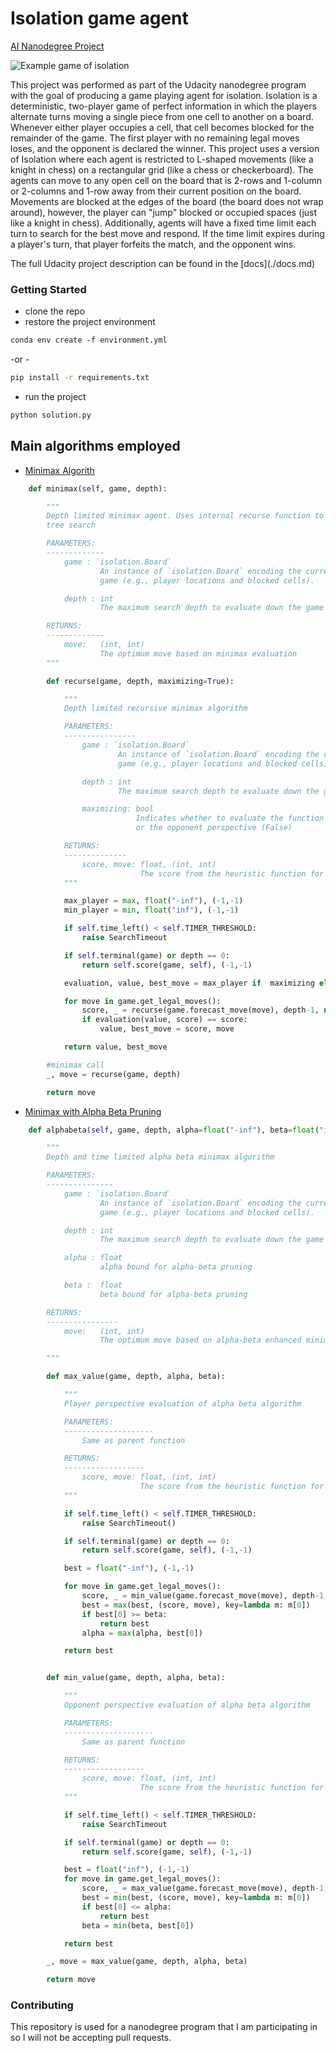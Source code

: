# Isolation game agent
[AI Nanodegree Project](https://www.udacity.com/ai)

![Example game of isolation](viz.gif)


<p>
This project was performed as part of the Udacity nanodegree program with the goal of producing a game playing agent for isolation.
Isolation is a deterministic, two-player game of perfect information in which the players alternate turns moving a single piece from one cell to another on a board.
Whenever either player occupies a cell, that cell becomes blocked for the remainder of the game.  The first player with no remaining legal moves loses, and the opponent is declared the winner.
This project uses a version of Isolation where each agent is restricted to L-shaped movements (like a knight in chess) on a rectangular grid (like a chess or checkerboard).
The agents can move to any open cell on the board that is 2-rows and 1-column or 2-columns and 1-row away from their current position on the board. Movements are blocked at the edges of the
board (the board does not wrap around), however, the player can "jump" blocked or occupied spaces (just like a knight in chess).
Additionally, agents will have a fixed time limit each turn to search for the best move and respond.  If the time limit expires during a player's turn, that player forfeits the match, and the
opponent wins.
</p>
<p>
The full Udacity project description can be found in the [docs](./docs.md)
</p>

### Getting Started
* clone the repo
* restore the project environment

```ss
conda env create -f environment.yml
```

-or -

```sh
pip install -r requirements.txt
```

* run the project

```sh
python solution.py
```

## Main algorithms employed
* [Minimax Algorith](https://en.wikipedia.org/wiki/Minimax)

```py
    def minimax(self, game, depth):

        """
        Depth limited minimax agent. Uses internal recurse function to implement the recursive
        tree search

        PARAMETERS:
        -------------
            game : `isolation.Board`
                    An instance of `isolation.Board` encoding the current state of the
                    game (e.g., player locations and blocked cells).

            depth : int
                    The maximum search depth to evaluate down the game tree

        RETURNS:
        -------------
            move:   (int, int)
                    The optimum move based on minimax evaluation
        """

        def recurse(game, depth, maximizing=True):

            """
            Depth limited recursive minimax algorithm

            PARAMETERS:
            ----------------
                game : `isolation.Board`
                        An instance of `isolation.Board` encoding the current state of the
                        game (e.g., player locations and blocked cells).

                depth : int
                        The maximum search depth to evaluate down the game tree

                maximizing: bool
                            Indicates whether to evaluate the function from the player perspective (True)
                            or the opponent perspective (False)

            RETURNS:
            --------------
                score, move: float, (int, int)
                             The score from the heuristic function for the given next player position
            """

            max_player = max, float("-inf"), (-1,-1)
            min_player = min, float("inf"), (-1,-1)

            if self.time_left() < self.TIMER_THRESHOLD:
                raise SearchTimeout

            if self.terminal(game) or depth == 0:
                return self.score(game, self), (-1,-1)

            evaluation, value, best_move = max_player if  maximizing else min_player

            for move in game.get_legal_moves():
                score, _ = recurse(game.forecast_move(move), depth-1, not maximizing)
                if evaluation(value, score) == score:
                    value, best_move = score, move

            return value, best_move

        #minimax call
        _, move = recurse(game, depth)

        return move
```

* [Minimax with Alpha Beta Pruning](https://en.wikipedia.org/wiki/Alpha%E2%80%93beta_pruning)

```py
    def alphabeta(self, game, depth, alpha=float("-inf"), beta=float("inf")):

        """
        Depth and time limited alpha beta minimax algorithm

        PARAMETERS:
        ---------------
            game : `isolation.Board`
                    An instance of `isolation.Board` encoding the current state of the
                    game (e.g., player locations and blocked cells).

            depth : int
                    The maximum search depth to evaluate down the game tree

            alpha : float
                    alpha bound for alpha-beta pruning

            beta :  float
                    beta bound for alpha-beta pruning

        RETURNS:
        ----------------
            move:   (int, int)
                    The optimum move based on alpha-beta enhanced minimax evaluation

        """

        def max_value(game, depth, alpha, beta):

            """
            Player perspective evaluation of alpha beta algorithm

            PARAMETERS:
            --------------------
                Same as parent function

            RETURNS:
            ------------------
                score, move: float, (int, int)
                             The score from the heuristic function for the given next player position
            """

            if self.time_left() < self.TIMER_THRESHOLD:
                raise SearchTimeout()

            if self.terminal(game) or depth == 0:
                return self.score(game, self), (-1,-1)

            best = float("-inf"), (-1,-1)

            for move in game.get_legal_moves():
                score, _ = min_value(game.forecast_move(move), depth-1, alpha, beta)
                best = max(best, (score, move), key=lambda m: m[0])
                if best[0] >= beta:
                    return best
                alpha = max(alpha, best[0])

            return best


        def min_value(game, depth, alpha, beta):

            """
            Opponent perspective evaluation of alpha beta algorithm

            PARAMETERS:
            --------------------
                Same as parent function

            RETURNS:
            ------------------
                score, move: float, (int, int)
                             The score from the heuristic function for the given next player position
            """

            if self.time_left() < self.TIMER_THRESHOLD:
                raise SearchTimeout

            if self.terminal(game) or depth == 0:
                return self.score(game, self), (-1,-1)

            best = float("inf"), (-1,-1)
            for move in game.get_legal_moves():
                score, _ = max_value(game.forecast_move(move), depth-1, alpha, beta)
                best = min(best, (score, move), key=lambda m: m[0])
                if best[0] <= alpha:
                    return best
                beta = min(beta, best[0])

            return best

        _, move = max_value(game, depth, alpha, beta)

        return move
```

### Contributing

This repository is used for a nanodegree program that I am participating in so I will not be accepting pull requests.